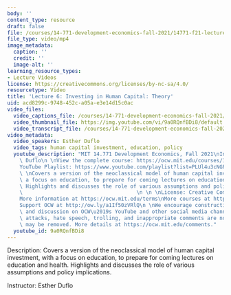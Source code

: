 ```yaml
---
body: ''
content_type: resource
draft: false
file: /courses/14-771-development-economics-fall-2021/14771-f21-lecture-6-version-2_360p_16_9.mp4
file_type: video/mp4
image_metadata:
  caption: ''
  credit: ''
  image-alt: ''
learning_resource_types:
- Lecture Videos
license: https://creativecommons.org/licenses/by-nc-sa/4.0/
resourcetype: Video
title: 'Lecture 6: Investing in Human Capital: Theory'
uid: acd8299c-9748-452c-a05a-e3e14d15c0ac
video_files:
  video_captions_file: /courses/14-771-development-economics-fall-2021/1e5GippQZ7Hg6QJHv1gJEGy_YCAP5nomU_transcript.webvtt
  video_thumbnail_file: https://img.youtube.com/vi/9a0RQnfBDi8/default.jpg
  video_transcript_file: /courses/14-771-development-economics-fall-2021/1e5GippQZ7Hg6QJHv1gJEGy_YCAP5nomU_transcript.pdf
video_metadata:
  video_speakers: Esther Duflo
  video_tags: human capital investment, education, policy
  youtube_description: "MIT 14.771 Development Economics, Fall 2021\nInstructor: Esther\
    \ Duflo\n \nView the complete course: https://ocw.mit.edu/courses/14-771-development-economics-fall-2021\n\
    YouTube Playlist: https://www.youtube.com/playlist?list=PLUl4u3cNGP61kvh3caDts2R6LmkYbmzaG\n\
    \ \nCovers a version of the neoclassical model of human capital investment, with\
    \ a focus on education, to prepare for coming lectures on education and health.\
    \ Highlights and discusses the role of various assumptions and policy implications.\
    \                                     \n \n \nLicense: Creative Commons BY-NC-SA\n\
    More information at https://ocw.mit.edu/terms\nMore courses at https://ocw.mit.edu\n\
    Support OCW at http://ow.ly/a1If50zVRlQ\n \nWe encourage constructive comments\
    \ and discussion on OCW\u2019s YouTube and other social media channels. Personal\
    \ attacks, hate speech, trolling, and inappropriate comments are not allowed and\
    \ may be removed. More details at https://ocw.mit.edu/comments."
  youtube_id: 9a0RQnfBDi8
---
```

Description: Covers a version of the neoclassical model of human capital investment, with a focus on education, to prepare for coming lectures on education and health. Highlights and discusses the role of various assumptions and policy implications.

Instructor: Esther Duflo